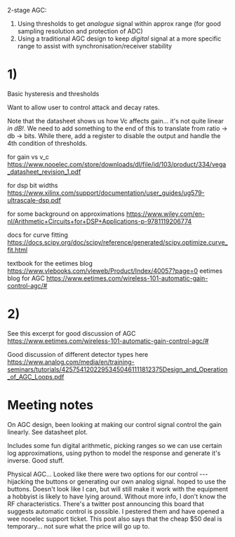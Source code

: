 2-stage AGC:
  1) Using thresholds to get *analogue* signal within approx range (for good sampling resolution and protection of ADC)
  2) Using a traditional AGC design to keep *digital* signal at a more specific range to assist with synchronisation/receiver stability
  
# 1)

Basic hysteresis and thresholds

Want to allow user to control attack and decay rates.

Note that the datasheet shows us how Vc affects gain... it's not quite linear
*in dB!*. We need to add something to the end of this to translate from ratio ->
db -> bits. While there, add a register to disable the output and handle the 4th
condition of thresholds.

for gain vs v_c
https://www.nooelec.com/store/downloads/dl/file/id/103/product/334/vega_datasheet_revision_1.pdf

for dsp bit widths https://www.xilinx.com/support/documentation/user_guides/ug579-ultrascale-dsp.pdf

for some background on approximations https://www.wiley.com/en-nl/Arithmetic+Circuits+for+DSP+Applications-p-9781119206774

docs for curve fitting https://docs.scipy.org/doc/scipy/reference/generated/scipy.optimize.curve_fit.html

textbook for the eetimes blog https://www.vlebooks.com/vleweb/Product/Index/40057?page=0
eetimes blog for AGC https://www.eetimes.com/wireless-101-automatic-gain-control-agc/#

# 2)

See this excerpt for good discussion of AGC https://www.eetimes.com/wireless-101-automatic-gain-control-agc/#

Good discussion of different detector types here https://www.analog.com/media/en/training-seminars/tutorials/42575412022953450461111812375Design_and_Operation_of_AGC_Loops.pdf


# Meeting notes

On AGC design, been looking at making our control signal control the gain linearly.
See datasheet plot.

Includes some fun digital arithmetic, picking ranges so we can use certain log approximations, using python to model the response and generate it's inverse. Good stuff.

Physical AGC... Looked like there were two options for our control --- hijacking the buttons or generating our own analog signal. hoped to use the buttons. Doesn't look like I can, but will still make it work with the equipment a hobbyist is likely to have lying around. Without more info, I don't know the RF characteristics. There's a twitter post announcing this board that suggests automatic control is possible. I pestered them and have opened a wee nooelec support ticket. This post also says that the cheap $50 deal is temporary... not sure what the price will go up to.
